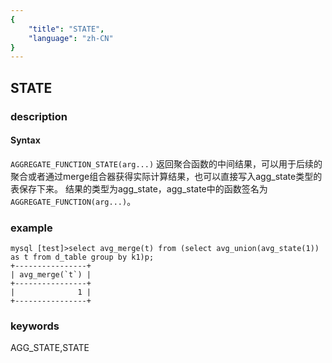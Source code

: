 ```yaml
---
{
    "title": "STATE",
    "language": "zh-CN"
}
---
```


<!-- 
Licensed to the Apache Software Foundation (ASF) under one
or more contributor license agreements.  See the NOTICE file
distributed with this work for additional information
regarding copyright ownership.  The ASF licenses this file
to you under the Apache License, Version 2.0 (the
"License"); you may not use this file except in compliance
with the License.  You may obtain a copy of the License at

  http://www.apache.org/licenses/LICENSE-2.0

Unless required by applicable law or agreed to in writing,
software distributed under the License is distributed on an
"AS IS" BASIS, WITHOUT WARRANTIES OR CONDITIONS OF ANY
KIND, either express or implied.  See the License for the
specific language governing permissions and limitations
under the License.
-->

## STATE

<version since="2.0.0">
</version>


### description
#### Syntax

`AGGREGATE_FUNCTION_STATE(arg...)`
返回聚合函数的中间结果，可以用于后续的聚合或者通过merge组合器获得实际计算结果，也可以直接写入agg_state类型的表保存下来。
结果的类型为agg_state，agg_state中的函数签名为`AGGREGATE_FUNCTION(arg...)`。

### example
```
mysql [test]>select avg_merge(t) from (select avg_union(avg_state(1)) as t from d_table group by k1)p;
+----------------+
| avg_merge(`t`) |
+----------------+
|              1 |
+----------------+
```
### keywords
AGG_STATE,STATE
